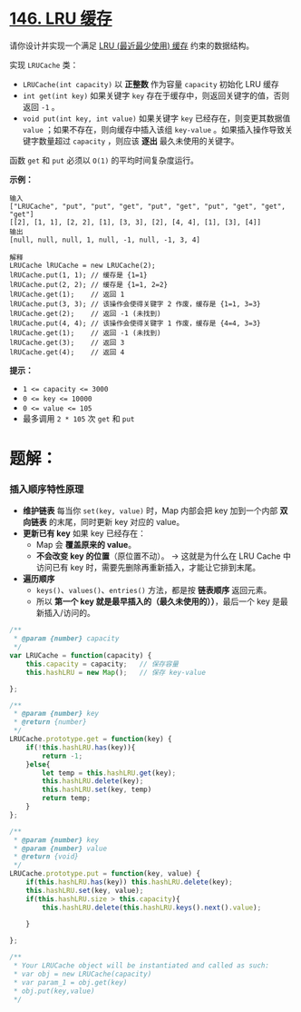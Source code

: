 # [146. LRU 缓存](https://leetcode.cn/problems/lru-cache/)

请你设计并实现一个满足 [LRU (最近最少使用) 缓存](https://baike.baidu.com/item/LRU) 约束的数据结构。

实现 `LRUCache` 类：

- `LRUCache(int capacity)` 以 **正整数** 作为容量 `capacity` 初始化 LRU 缓存
- `int get(int key)` 如果关键字 `key` 存在于缓存中，则返回关键字的值，否则返回 `-1` 。
- `void put(int key, int value)` 如果关键字 `key` 已经存在，则变更其数据值 `value` ；如果不存在，则向缓存中插入该组 `key-value` 。如果插入操作导致关键字数量超过 `capacity` ，则应该 **逐出** 最久未使用的关键字。

函数 `get` 和 `put` 必须以 `O(1)` 的平均时间复杂度运行。

 

**示例：**

```
输入
["LRUCache", "put", "put", "get", "put", "get", "put", "get", "get", "get"]
[[2], [1, 1], [2, 2], [1], [3, 3], [2], [4, 4], [1], [3], [4]]
输出
[null, null, null, 1, null, -1, null, -1, 3, 4]

解释
LRUCache lRUCache = new LRUCache(2);
lRUCache.put(1, 1); // 缓存是 {1=1}
lRUCache.put(2, 2); // 缓存是 {1=1, 2=2}
lRUCache.get(1);    // 返回 1
lRUCache.put(3, 3); // 该操作会使得关键字 2 作废，缓存是 {1=1, 3=3}
lRUCache.get(2);    // 返回 -1 (未找到)
lRUCache.put(4, 4); // 该操作会使得关键字 1 作废，缓存是 {4=4, 3=3}
lRUCache.get(1);    // 返回 -1 (未找到)
lRUCache.get(3);    // 返回 3
lRUCache.get(4);    // 返回 4
```

 

**提示：**

- `1 <= capacity <= 3000`
- `0 <= key <= 10000`
- `0 <= value <= 105`
- 最多调用 `2 * 105` 次 `get` 和 `put`



# 题解：

### 插入顺序特性原理

- **维护链表**
   每当你 `set(key, value)` 时，Map 内部会把 key 加到一个内部 **双向链表** 的末尾，同时更新 key 对应的 value。
- **更新已有 key**
   如果 key 已经存在：
  - Map 会 **覆盖原来的 value**。
  - **不会改变 key 的位置**（原位置不动）。
     → 这就是为什么在 LRU Cache 中访问已有 key 时，需要先删除再重新插入，才能让它排到末尾。
- **遍历顺序**
  - `keys()`、`values()`、`entries()` 方法，都是按 **链表顺序** 返回元素。
  - 所以 **第一个 key 就是最早插入的（最久未使用的））**，最后一个 key 是最新插入/访问的。

```js
/**
 * @param {number} capacity
 */
var LRUCache = function(capacity) {
    this.capacity = capacity;   // 保存容量
    this.hashLRU = new Map();   // 保存 key-value

};

/** 
 * @param {number} key
 * @return {number}
 */
LRUCache.prototype.get = function(key) {
    if(!this.hashLRU.has(key)){
        return -1;
    }else{
        let temp = this.hashLRU.get(key);
        this.hashLRU.delete(key);
        this.hashLRU.set(key, temp)
        return temp;
    }
};

/** 
 * @param {number} key 
 * @param {number} value
 * @return {void}
 */
LRUCache.prototype.put = function(key, value) {
    if(this.hashLRU.has(key)) this.hashLRU.delete(key);
    this.hashLRU.set(key, value);
    if(this.hashLRU.size > this.capacity){
        this.hashLRU.delete(this.hashLRU.keys().next().value);

    }
    
};

/** 
 * Your LRUCache object will be instantiated and called as such:
 * var obj = new LRUCache(capacity)
 * var param_1 = obj.get(key)
 * obj.put(key,value)
 */
```

